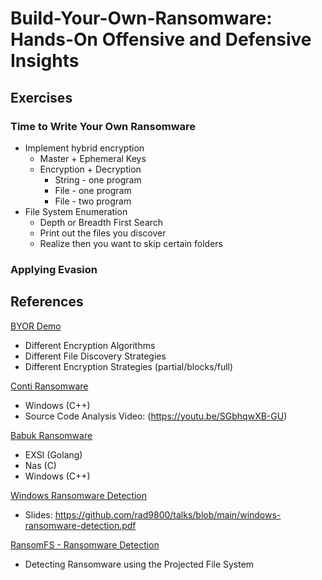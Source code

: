 # Build-Your-Own-Ransomware: Hands-On Offensive and Defensive Insights

## Exercises

### Time to Write Your Own Ransomware

- Implement hybrid encryption
  - Master + Ephemeral Keys
  - Encryption + Decryption
    - String - one program
    - File - one program
    - File - two program
- File System Enumeration
  - Depth or Breadth First Search
  - Print out the files you discover
  - Realize then you want to skip certain folders

### Applying Evasion

## References

[BYOR Demo](./byor/README.md)

- Different Encryption Algorithms
- Different File Discovery Strategies
- Different Encryption Strategies (partial/blocks/full)

[Conti Ransomware](https://github.com/gharty03/Conti-Ransomware)

- Windows (C++)
- Source Code Analysis Video: (https://youtu.be/SGbhqwXB-GU)

[Babuk Ransomware](hhttps://github.com/Hildaboo/BabukRansomwareSourceCode/tree/main)

- EXSI (Golang)
- Nas (C)
- Windows (C++)

[Windows Ransomware Detection](https://youtu.be/5t67BFcC-MQ)

- Slides: https://github.com/rad9800/talks/blob/main/windows-ransomware-detection.pdf

[RansomFS - Ransomware Detection](https://github.com/rad9800/RansomFS)

- Detecting Ransomware using the Projected File System
